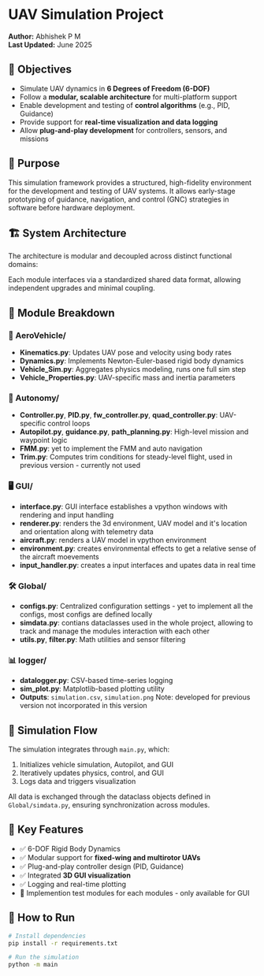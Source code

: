 # UAV Simulation Project

**Author:** Abhishek P M \
**Last Updated:** June 2025

## 🎯 Objectives

- Simulate UAV dynamics in **6 Degrees of Freedom (6-DOF)**
- Follow a **modular, scalable architecture** for multi-platform support
- Enable development and testing of **control algorithms** (e.g., PID, Guidance)
- Provide support for **real-time visualization and data logging**
- Allow **plug-and-play development** for controllers, sensors, and missions

## 🧭 Purpose

This simulation framework provides a structured, high-fidelity environment for the development and testing of UAV systems. It allows early-stage prototyping of guidance, navigation, and control (GNC) strategies in software before hardware deployment.

## 🏗️ System Architecture

The architecture is modular and decoupled across distinct functional domains:

Each module interfaces via a standardized shared data format, allowing independent upgrades and minimal coupling.

## 🧩 Module Breakdown

### 🚁 AeroVehicle/
- **Kinematics.py**: Updates UAV pose and velocity using body rates
- **Dynamics.py**: Implements Newton-Euler-based rigid body dynamics
- **Vehicle_Sim.py**: Aggregates physics modeling, runs one full sim step
- **Vehicle_Properties.py**: UAV-specific mass and inertia parameters

### 🧠 Autonomy/
- **Controller.py**, **PID.py**, **fw_controller.py**, **quad_controller.py**: UAV-specific control loops
- **Autopilot.py**, **guidance.py**, **path_planning.py**: High-level mission and waypoint logic
- **FMM.py**: yet to implement the FMM and auto navigation
- **Trim.py**: Computes trim conditions for steady-level flight, used in previous version - currently not used

### 🖥️ GUI/
- **interface.py**: GUI interface establishes a vpython windows with rendering and input handling
- **renderer.py**: renders the 3d environment, UAV model and it's location and orientation along with telemetry data
- **aircraft.py**: renders a UAV model in vpython environment
- **environment.py**: creates environmental effects to get a relative sense of the aircraft moevements
- **input_handler.py**: creates a input interfaces and upates data in real time

### 🛠️ Global/
- **configs.py**: Centralized configuration settings - yet to implement all the configs, most configs are defined locally
- **simdata.py**: contians dataclasses used in the whole project, allowing to track and manage the modules interaction with each other
- **utils.py**, **filter.py**: Math utilities and sensor filtering

### 📊 logger/
- **datalogger.py**: CSV-based time-series logging
- **sim_plot.py**: Matplotlib-based plotting utility
- **Outputs**: `simulation.csv`, `simulation.png`
    Note: developed for previous version not incorporated in this version

## 🔄 Simulation Flow

The simulation integrates through `main.py`, which:

1. Initializes vehicle simulation, Autopilot, and GUI
2. Iteratively updates physics, control, and GUI
3. Logs data and triggers visualization

All data is exchanged through the dataclass objects defined in `Global/simdata.py`, ensuring synchronization across modules.

## 🚀 Key Features

- ✅ 6-DOF Rigid Body Dynamics
- ✅ Modular support for **fixed-wing and multirotor UAVs**
- ✅ Plug-and-play controller design (PID, Guidance)
- ✅ Integrated **3D GUI visualization**
- ✅ Logging and real-time plotting
- 🔄 Implemention test modules for each modules - only available for GUI

## 📁 How to Run

```bash
# Install dependencies
pip install -r requirements.txt

# Run the simulation
python -m main
